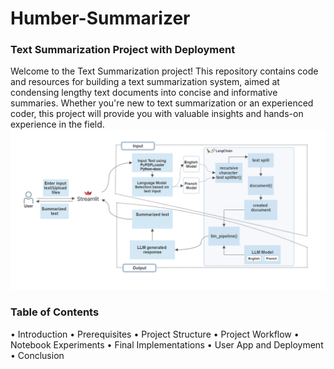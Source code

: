 # Humber-Summarizer

### Text Summarization Project with Deployment
Welcome to the Text Summarization project! This repository contains code and resources for building a text summarization system, aimed at condensing lengthy text documents into concise and informative summaries. Whether you're new to text summarization or an experienced coder, this project will provide you with valuable insights and hands-on experience in the field.
![Alt text](https://github.com/Sofiaanjum/Humber-Summarizer/blob/main/flowchart.png)

### Table of Contents
•	Introduction
•	Prerequisites
•	Project Structure
•	Project Workflow
•	Notebook Experiments
•	Final Implementations
•	User App and Deployment
•	Conclusion
